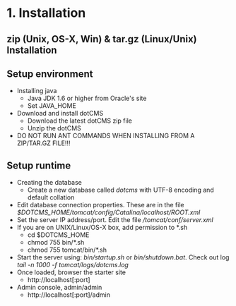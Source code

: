 # 1. Installation

## zip (Unix, OS-X, Win) & tar.gz (Linux/Unix) Installation

## Setup environment
* Installing java
    * Java JDK 1.6 or higher from Oracle's site
    * Set JAVA_HOME
* Download and install dotCMS
    * Download the latest dotCMS zip file
    * Unzip the dotCMS
* DO NOT RUN ANT COMMANDS WHEN INSTALLING FROM A ZIP/TAR.GZ FILE!!!

## Setup runtime 
* Creating the database
    * Create a new database called *dotcms* with UTF-8 encoding and default collation
* Edit database connection properties. These are in the file *$DOTCMS_HOME/tomcat/config/Catalina/localhost/ROOT.xml*
* Set the server IP address/port. Edit the file */tomcat/conf/server.xml*
* If you are on UNIX/Linux/OS-X box, add permission to *.sh
    * cd $DOTCMS_HOME
    * chmod 755 bin/*.sh
    * chmod 755 tomcat/bin/*.sh
* Start the server using: *bin/startup.sh* or *bin/shutdown.bat*. Check out log *tail -n 1000 -f tomcat/logs/dotcms.log*
* Once loaded, browser the starter site
    * http://localhost[:port]
* Admin console, admin/admin
    * http://localhost[:port]/admin